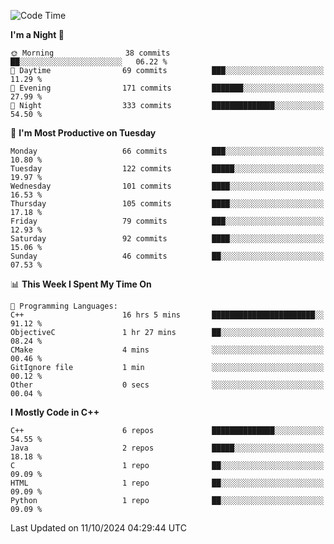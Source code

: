 <!--START_SECTION:waka-->
![Code Time](http://img.shields.io/badge/Code%20Time-86%20hrs%2017%20mins-blue)

**I'm a Night 🦉** 

```text
🌞 Morning                38 commits          ██░░░░░░░░░░░░░░░░░░░░░░░   06.22 % 
🌆 Daytime                69 commits          ███░░░░░░░░░░░░░░░░░░░░░░   11.29 % 
🌃 Evening                171 commits         ███████░░░░░░░░░░░░░░░░░░   27.99 % 
🌙 Night                  333 commits         ██████████████░░░░░░░░░░░   54.50 % 
```
📅 **I'm Most Productive on Tuesday** 

```text
Monday                   66 commits          ███░░░░░░░░░░░░░░░░░░░░░░   10.80 % 
Tuesday                  122 commits         █████░░░░░░░░░░░░░░░░░░░░   19.97 % 
Wednesday                101 commits         ████░░░░░░░░░░░░░░░░░░░░░   16.53 % 
Thursday                 105 commits         ████░░░░░░░░░░░░░░░░░░░░░   17.18 % 
Friday                   79 commits          ███░░░░░░░░░░░░░░░░░░░░░░   12.93 % 
Saturday                 92 commits          ████░░░░░░░░░░░░░░░░░░░░░   15.06 % 
Sunday                   46 commits          ██░░░░░░░░░░░░░░░░░░░░░░░   07.53 % 
```


📊 **This Week I Spent My Time On** 

```text
💬 Programming Languages: 
C++                      16 hrs 5 mins       ███████████████████████░░   91.12 % 
ObjectiveC               1 hr 27 mins        ██░░░░░░░░░░░░░░░░░░░░░░░   08.24 % 
CMake                    4 mins              ░░░░░░░░░░░░░░░░░░░░░░░░░   00.46 % 
GitIgnore file           1 min               ░░░░░░░░░░░░░░░░░░░░░░░░░   00.12 % 
Other                    0 secs              ░░░░░░░░░░░░░░░░░░░░░░░░░   00.04 % 
```

**I Mostly Code in C++** 

```text
C++                      6 repos             ██████████████░░░░░░░░░░░   54.55 % 
Java                     2 repos             █████░░░░░░░░░░░░░░░░░░░░   18.18 % 
C                        1 repo              ██░░░░░░░░░░░░░░░░░░░░░░░   09.09 % 
HTML                     1 repo              ██░░░░░░░░░░░░░░░░░░░░░░░   09.09 % 
Python                   1 repo              ██░░░░░░░░░░░░░░░░░░░░░░░   09.09 % 
```




 Last Updated on 11/10/2024 04:29:44 UTC
<!--END_SECTION:waka-->
